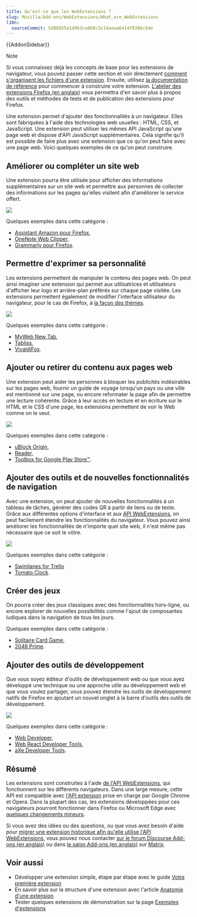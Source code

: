 ```yaml
---
title: Qu'est-ce que les WebExtensions ?
slug: Mozilla/Add-ons/WebExtensions/What_are_WebExtensions
l10n:
  sourceCommit: 5d88855e1d963ca0b0c3c14aeaa6414f8386c64e
---
```


{{AddonSidebar}}

> [!NOTE]
> Si vous connaissez déjà les concepts de base pour les extensions de navigateur, vous pouvez passer cette section et voir directement [comment s'organisent les fichiers d'une extension](/fr/docs/Mozilla/Add-ons/WebExtensions/Anatomy_of_a_WebExtension). Ensuite, utilisez [la documentation de référence](/fr/docs/Mozilla/Add-ons/WebExtensions#référence) pour commencer à construire votre extension. [L'atelier des extensions Firefox (en anglais)](https://extensionworkshop.com) vous permettra d'en savoir plus à propos des outils et méthodes de tests et de publication des extensions pour Firefox.

Une extension permet d'ajouter des fonctionnalités à un navigateur. Elles sont fabriquées à l'aide des technologies web usuelles&nbsp;: HTML, CSS, et JavaScript. Une extension peut utiliser les mêmes API JavaScript qu'une page web et dispose d'API JavaScript supplémentaires. Cela signifie qu'il est possible de faire plus avec une extension que ce qu'on peut faire avec une page web. Voici quelques exemples de ce qu'on peut construire.

## Améliorer ou compléter un site web

Une extension pourra être utilisée pour afficher des informations supplémentaires sur un site web et permettre aux personnes de collecter des informations sur les pages qu'elles visitent afin d'améliorer le service offert.

![](amazon_add_on.png)

Quelques exemples dans cette catégorie&nbsp;:

- [Assistant Amazon pour Firefox](https://addons.mozilla.org/fr/firefox/addon/amazon-browser-bar/),
- [OneNote Web Clipper](https://addons.mozilla.org/fr/firefox/addon/onenote-clipper/),
- [Grammarly pour Firefox](https://addons.mozilla.org/fr/firefox/addon/grammarly-1/).

## Permettre d'exprimer sa personnalité

Les extensions permettent de manipuler le contenu des pages web. On peut ainsi imaginer une extension qui permet aux utilisatrices et utilisateurs d'afficher leur logo et arrière-plan préférés sur chaque page visitée. Les extensions permettent également de modifier l'interface utilisateur du navigateur, pour le cas de Firefox, à [la façon des thèmes](https://extensionworkshop.com/documentation/themes/).

![](myweb_new_tab_add_on.png)

Quelques exemples dans cette catégorie&nbsp;:

- [MyWeb New Tab](https://chrome.google.com/webstore/detail/myweb-new-tab/cnbiadnhebmicjcbpgajglfemclnlagh),
- [Tabliss](https://addons.mozilla.org/fr/firefox/addon/tabliss/),
- [VivaldiFox](https://addons.mozilla.org/fr/firefox/addon/vivaldifox/).

## Ajouter ou retirer du contenu aux pages web

Une extension peut aider les personnes à bloquer les publicités indésirables sur les pages web, fournir un guide de voyage lorsqu'un pays ou une ville est mentionné sur une page, ou encore reformater la page afin de permettre une lecture cohérente. Grâce à leur accès en lecture et en écriture sur le HTML et le CSS d'une page, les extensions permettent de voir le Web comme on le veut.

![](ublock_origin_add_on.png)

Quelques exemples dans cette catégorie&nbsp;:

- [uBlock Origin](https://addons.mozilla.org/fr/firefox/addon/ublock-origin/),
- [Reader](https://addons.mozilla.org/fr/firefox/addon/reader/),
- [Toolbox for Google Play Store™](https://addons.mozilla.org/fr/firefox/addon/toolbox-google-play-store/).

## Ajouter des outils et de nouvelles fonctionnalités de navigation

Avec une extension, on peut ajouter de nouvelles fonctionnalités à un tableau de tâches, générer des codes QR à partir de liens ou de texte. Grâce aux différentes options d'interface et aux [API WebExtensions](/fr/docs/Mozilla/Add-ons/WebExtensions), on peut facilement étendre les fonctionnalités du navigateur. Vous pouvez ainsi améliorer les fonctionnalités de n'importe quel site web, il n'est même pas nécessaire que ce soit le vôtre.

![](qr_code_image_generator_add_on.png)

Quelques exemples dans cette catégorie&nbsp;:

- [Swimlanes for Trello](https://addons.mozilla.org/fr/firefox/addon/swimlanes-for-trello/)
- [Tomato Clock](https://addons.mozilla.org/fr/firefox/addon/tomato-clock/).

## Créer des jeux

On pourra créer des jeux classiques avec des fonctionnalités hors-ligne, ou encore explorer de nouvelles possibilités comme l'ajout de composantes ludiques dans la navigation de tous les jours.

Quelques exemples dans cette catégorie&nbsp;:

- [Solitaire Card Game](https://addons.mozilla.org/fr/firefox/addon/solitaire-spider-freecell/),
- [2048 Prime](https://addons.mozilla.org/fr/firefox/addon/2048-prime/).

## Ajouter des outils de développement

Que vous soyez éditeur d'outils de développement web ou que vous ayez développé une technique ou une approche utile au développement web et que vous voulez partager, vous pouvez étendre les outils de développement natifs de Firefox en ajoutant un nouvel onglet à la barre d'outils des outils de développement.

![](axe_developer_tools_add_on.png)

Quelques exemples dans cette catégorie&nbsp;:

- [Web Developer](https://addons.mozilla.org/fr/firefox/addon/web-developer/),
- [Web React Developer Tools](https://addons.mozilla.org/fr/firefox/addon/react-devtools/),
- [aXe Developer Tools](https://addons.mozilla.org/fr/firefox/addon/axe-devtools/).

## Résumé

Les extensions sont construites à l'aide [de l'API WebExtensions](/fr/docs/Mozilla/Add-ons/WebExtensions), qui fonctionnent sur les différents navigateurs. Dans une large mesure, cette API est compatible avec [l'API extension](https://developer.chrome.com/docs/extensions/reference/) prise en charge par Google Chrome et Opera. Dans la plupart des cas, les extensions développées pour ces navigateurs pourront fonctionner dans Firefox ou Microsoft Edge avec [quelques changements mineurs](https://extensionworkshop.com/documentation/develop/porting-a-google-chrome-extension/).

Si vous avez des idées ou des questions, ou que vous avez besoin d'aide pour [migrer une extension historique afin qu'elle utilise l'API WebExtensions](https://extensionworkshop.com/documentation/develop/porting-a-legacy-firefox-extension/), vous pouvez nous contacter [sur le forum Discourse Add-ons (en anglais)](https://discourse.mozilla.org/c/add-ons/35) ou dans [le salon Add-ons (en anglais)](https://chat.mozilla.org/#/room/#addons:mozilla.org) sur [Matrix](https://wiki.mozilla.org/Matrix).

## Voir aussi

- Développer une extension simple, étape par étape avec le guide [Votre première extension](/fr/docs/Mozilla/Add-ons/WebExtensions/Your_first_WebExtension)
- En savoir plus sur la structure d'une extension avec l'article [Anatomie d'une extension](/fr/docs/Mozilla/Add-ons/WebExtensions/Anatomy_of_a_WebExtension)
- Tester quelques extensions de démonstration sur la page [Exemples d'extensions](/fr/docs/Mozilla/Add-ons/WebExtensions/Examples)
